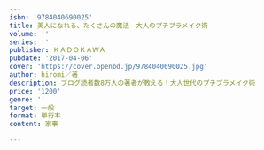 ```yaml
---
isbn: '9784040690025'
title: 美人になれる、たくさんの魔法　大人のプチプラメイク術
volume: ''
series: ''
publisher: ＫＡＤＯＫＡＷＡ
pubdate: '2017-04-06'
cover: 'https://cover.openbd.jp/9784040690025.jpg'
author: hiromi／著
description: ブログ読者数8万人の著者が教える！大人世代のプチプラメイク術
price: '1200'
genre: ''
target: 一般
format: 単行本
content: 家事

---
```

